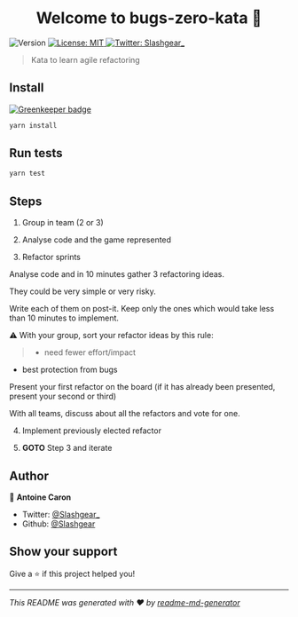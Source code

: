<h1 align="center">Welcome to bugs-zero-kata 👋</h1>
<p>
  <img alt="Version" src="https://img.shields.io/badge/version-1.0.0-blue.svg?cacheSeconds=2592000" />
  <a href="#" target="_blank">
    <img alt="License: MIT" src="https://img.shields.io/badge/License-MIT-yellow.svg" />
  </a>
  <a href="https://twitter.com/Slashgear_" target="_blank">
    <img alt="Twitter: Slashgear_" src="https://img.shields.io/twitter/follow/Slashgear_.svg?style=social" />
  </a>
</p>

> Kata to learn agile refactoring

## Install

[![Greenkeeper badge](https://badges.greenkeeper.io/Slashgear/bugs-zero-kata.svg)](https://greenkeeper.io/)

```sh
yarn install
```

## Run tests

```sh
yarn test
```

## Steps
 1. Group in team (2 or 3)

 2. Analyse code and the game represented

 3. Refactor sprints


Analyse code and in 10 minutes gather 3 refactoring ideas.

They could be very simple or very risky.

Write each of them on post-it. Keep only the ones which would take less than 10 minutes to implement.

:warning: With your group, sort your refactor ideas by this rule:

>  - need fewer effort/impact
   - best protection from bugs

Present your first refactor on the board (if it has already been presented, present your second or third)

With all teams, discuss about all the refactors and vote for one.

 4. Implement previously elected refactor

 5. **GOTO** Step 3 and iterate

## Author

👤 **Antoine Caron**

* Twitter: [@Slashgear_](https://twitter.com/Slashgear_)
* Github: [@Slashgear](https://github.com/Slashgear)

## Show your support

Give a ⭐️ if this project helped you!

***
_This README was generated with ❤️ by [readme-md-generator](https://github.com/kefranabg/readme-md-generator)_